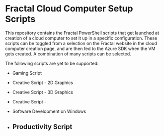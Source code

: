 # Fractal Cloud Computer Setup Scripts

This repository contains the Fractal PowerShell scripts that get launched at creation of a cloud computer to set it up in a specific configuration. These scripts can be toggled from a selection on the Fractal website in the cloud computer creation page, and are then fed to the Azure SDK when the VM gets created. A combination of many scripts can be selected.






The following scripts are yet to be supported:

- Gaming Script

- Creative Script - 2D Graphics

- Creative Script - 3D Graphics

- Creative Script - 

- Software Development on Windows

- Productivity Script
  - 







